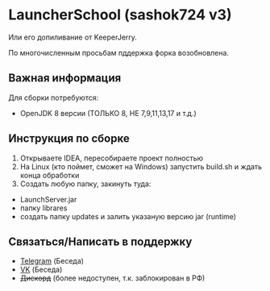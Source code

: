 # LauncherSchool (sashok724 v3)
Или его допиливание от KeeperJerry.

По многочисленным просьбам пддержка форка возобновлена.

## Важная информация
Для сборки потребуются:
* OpenJDK 8 версии (ТОЛЬКО 8, НЕ 7,9,11,13,17 и т.д.)

## Инструкция по сборке
1) Открываете IDEA, пересобираете проект полностью
2) На Linux (кто поймет, сможет на Windows) запустить build.sh и ждать конца обработки
3) Создать любую папку, закинуть туда:
* LaunchServer.jar
* папку librares
* создать папку updates и залить указаную версию jar (runtime)

## Связаться/Написать в поддержку
* [Telegram](https://t.me/+kWnHqtukHSJmNmQy) (Беседа)
* [VK](https://vk.me/join/z40uQw1vMPPCUeg8fPmvxtMIqSj96xTxl9g=) (Беседа)
* ~~Дискорд~~ (более недоступен, т.к. заблокирован в РФ)